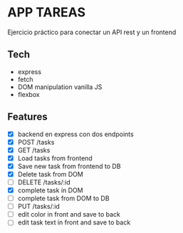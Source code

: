 # APP TAREAS

Ejercicio práctico para conectar un API rest y un frontend

## Tech

- express
- fetch
- DOM manipulation vanilla JS
- flexbox

## Features

- [x] backend en express con dos endpoints
- [x] POST /tasks
- [x] GET /tasks
- [x] Load tasks from frontend
- [x] Save new task from frontend to DB
- [x] Delete task from DOM
- [ ] DELETE /tasks/:id
- [x] complete task in DOM
- [ ] complete task from DOM to DB
- [ ] PUT /tasks/:id
- [ ] edit color in front and save to back
- [ ] edit task text in front and save to back
